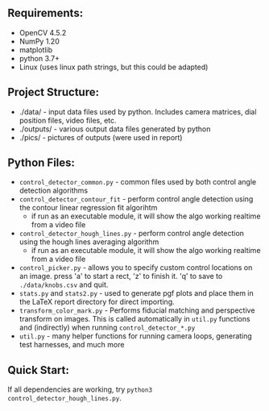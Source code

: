 ## Requirements:

* OpenCV 4.5.2
* NumPy 1.20
* matplotlib
* python 3.7+
* Linux (uses linux path strings, but this could be adapted)

## Project Structure:

* ./data/ - input data files used by python. Includes camera matrices, dial position files, video files, etc.
* ./outputs/ - various output data files generated by python
* ./pics/ - pictures of outputs (were used in report)

## Python Files:

* `control_detector_common.py` - common files used by both control angle detection algorithms
* `control_detector_contour_fit` - perform control angle detection using the contour linear regression fit algorihtm
	* if run as an executable module, it will show the algo working realtime from a video file
* `control_detector_hough_lines.py` - perform control angle detection using the hough lines averaging algorithm
	* if run as an executable module, it will show the algo working realtime from a video file
* `control_picker.py` - allows you to specify custom control locations on an image. press 'a' to start a rect, 'z' to finish it. 'q' to save to `./data/knobs.csv` and quit.
* `stats.py` and `stats2.py` - used to generate pgf plots and place them in the LaTeX report directory for direct importing.
* `transform_color_mark.py` - Performs fiducial matching and perspective transform on images. This is called automatically in `util.py` functions and (indirectly) when running `control_detector_*.py`
* `util.py` - many helper functions for running camera loops, generating test harnesses, and much more

## Quick Start:

If all dependencies are working, try `python3 control_detector_hough_lines.py`.
